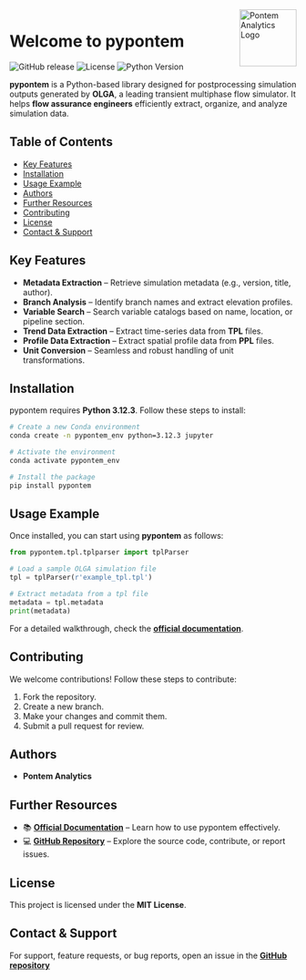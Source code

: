 <img style="float:right;" src="https://cdn.prod.website-files.com/645a93c524f9bd7ace372f1b/646ba830c8f56fa29664d1d7_logo.svg" alt="Pontem Analytics Logo" width="100" />


# Welcome to pypontem

![GitHub release](https://img.shields.io/pypi/v/pypontem)
![License](https://img.shields.io/badge/license-MIT-green)
![Python Version](https://img.shields.io/badge/python-3.12.3-blue)

**pypontem** is a Python-based library designed for postprocessing simulation outputs generated by **OLGA**, a leading transient multiphase flow simulator. It helps **flow assurance engineers** efficiently extract, organize, and analyze simulation data.

## Table of Contents
- [Key Features](#key-features)
- [Installation](#installation)
- [Usage Example](#usage-example)
- [Authors](#authors)
- [Further Resources](#further-resources)
- [Contributing](#contributing)
- [License](#license)
- [Contact & Support](#contact--support)

## Key Features
- **Metadata Extraction** – Retrieve simulation metadata (e.g., version, title, author).
- **Branch Analysis** – Identify branch names and extract elevation profiles.
- **Variable Search** – Search variable catalogs based on name, location, or pipeline section.
- **Trend Data Extraction** – Extract time-series data from **TPL** files.
- **Profile Data Extraction** – Extract spatial profile data from **PPL** files.
- **Unit Conversion** – Seamless and robust handling of unit transformations.

## Installation
pypontem requires **Python 3.12.3**. Follow these steps to install:

```sh
# Create a new Conda environment
conda create -n pypontem_env python=3.12.3 jupyter 

# Activate the environment
conda activate pypontem_env

# Install the package
pip install pypontem
```

## Usage Example
Once installed, you can start using **pypontem** as follows:

```python
from pypontem.tpl.tplparser import tplParser

# Load a sample OLGA simulation file
tpl = tplParser(r'example_tpl.tpl')

# Extract metadata from a tpl file
metadata = tpl.metadata
print(metadata)
```

For a detailed walkthrough, check the **[official documentation](http://www.pypontem.pontemanalytics.com/)**.

## Contributing
We welcome contributions! Follow these steps to contribute:
1. Fork the repository.
2. Create a new branch.
3. Make your changes and commit them.
4. Submit a pull request for review.


## Authors
- **Pontem Analytics**

## Further Resources
- 📚 **[Official Documentation](https://pypontem.pontemanalytics.com/)** – Learn how to use pypontem effectively.
- 💻 **[GitHub Repository](https://github.com/Pontem-Analytics/pypontem_public)** – Explore the source code, contribute, or report issues.

## License
This project is licensed under the **MIT License**.

## Contact & Support
For support, feature requests, or bug reports, open an issue in the **[GitHub repository](https://github.com/Pontem-Analytics/pypontem_public/issues)** 

